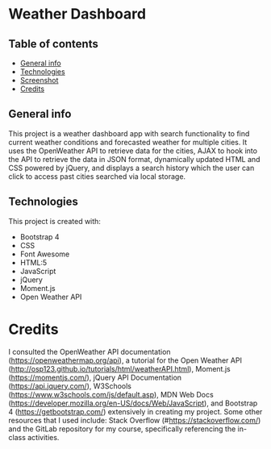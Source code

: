 # Weather Dashboard

## Table of contents
* [General info](#general-info)
* [Technologies](#technologies)
* [Screenshot](#screenshot)
* [Credits](#credits)
  

## General info
This project is a weather dashboard app with search functionality to find current weather conditions and forecasted weather for multiple cities. It uses the OpenWeather API to retrieve data for the cities, AJAX to hook into the API to retrieve the data in JSON format, dynamically updated HTML and CSS powered by jQuery, and displays a search history which the user can click to access past cities searched via local storage. 
	
## Technologies
This project is created with: 
* Bootstrap 4
* CSS
* Font Awesome
* HTML:5
* JavaScript
* jQuery
* Moment.js
* Open Weather API


# Credits
I consulted the OpenWeather API documentation (https://openweathermap.org/api), a tutorial for the Open Weather API (http://osp123.github.io/tutorials/html/weatherAPI.html), Moment.js (https://momentjs.com/), jQuery API Documentation (https://api.jquery.com/), W3Schools (https://www.w3schools.com/js/default.asp), MDN Web Docs (https://developer.mozilla.org/en-US/docs/Web/JavaScript), and Bootstrap 4 (https://getbootstrap.com/) extensively in creating my project. Some other resources that I used include: Stack Overflow (#https://stackoverflow.com/) and the GitLab repository for my course, specifically referencing the in-class activities. 

